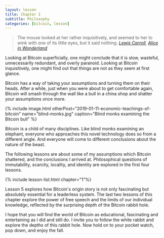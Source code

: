 ```yaml
---
layout: lesson
title: Chapter I
subtitle: Philosophy
categories: [bitcoin, lesson]
---
```


> The mouse looked at her rather inquisitively, and seemed to her to wink with
> one of its little eyes, but it said nothing.
> <cite>[Lewis Carroll][carroll], [Alice in Wonderland][alice]</cite>

Looking at Bitcoin superficially, one might conclude that it is slow, wasteful,
unnecessarily redundant, and overly paranoid. Looking at Bitcoin inquisitively,
one might find out that things are not as they seem at first glance.

Bitcoin has a way of taking your assumptions and turning them on their heads.
After a while, just when you were about to get comfortable again, Bitcoin will
smash through the wall like a bull in a china shop and shatter your assumptions
once more.

{% include image.html otherPost="2019-01-11-economic-teachings-of-bitcoin" name="blind-monks.jpg" caption="Blind monks examining the Bitcoin bull" %}

Bitcoin is a child of many disciplines. Like blind monks examining an elephant,
everyone who approaches this novel technology does so from a different angle.
And everyone will come to different conclusions about the nature of the beast.

The following lessons are about some of my assumptions which Bitcoin shattered,
and the conclusions I arrived at. Philosophical questions of immutability,
scarcity, locality, and identity are explored in the first four lessons.

{% include lesson-list.html chapter="1"%}

Lesson 5 explores how Bitcoin's origin story is not only fascinating but
absolutely essential for a leaderless system. The last two lessons of this
chapter explore the power of free speech and the limits of our individual
knowledge, reflected by the surprising depth of the Bitcoin rabbit hole.

I hope that you will find the world of Bitcoin as educational, fascinating and
entertaining as I did and still do. I invite you to follow the white rabbit and
explore the depths of this rabbit hole. Now hold on to your pocket watch, pop
down, and enjoy the fall.

<!-- Wikipedia -->
[alice]: https://en.wikipedia.org/wiki/Alice%27s_Adventures_in_Wonderland
[carroll]: https://en.wikipedia.org/wiki/Lewis_Carroll
